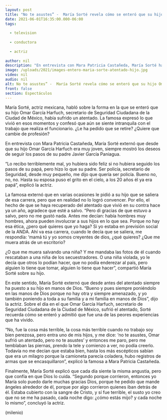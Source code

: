 ```yaml
---
layout: post
title: "No te asustes” -  María Sorté revela cómo se enteró que su hijo Omar García Harfuch sufrió atentado"
date: 2021-06-01T16:35:00.000-06:00
tags:
  
  - television
  
  - conductora
  
  - actriz
  
author: nil
description: "En entrevista con Mara Patricia Castañeda, María Sorté habló sobre la incertidumbre que ha sentido por su hijo Omar García Harfuch; recordó aquel día en el que vivió un atentado. "
image: /uploads/2021/images-entero-maria-sorte-atentado-hijo.jpg
video: nil
audio: nil
alt: No te asustes” -  María Sorté revela cómo se enteró que su hijo Omar García Harfuch sufrió atentado
front: false
section: Espectáculos
---
```


María Sorté, actriz mexicana, habló sobre la forma en la que se enteró que su hijo Omar García Harfuch, secretario de Seguridad Ciudadana de la Ciudad de México, había sufrido un atentado. La famosa expresó lo que vivió en esos momentos y confesó que aún se siente intranquila con el trabajo que realiza el funcionario. ¿Le ha pedido que se retire? ¿Quiere que cambie de profesión?  

En entrevista con Mara Patricia Castañeda, María Sorté externó que desde que su hijo Omar García Harfuch era muy joven, siempre mostró los deseos de seguir los pasos de su padre Javier García Paniagua. 

“Lo recibo terriblemente mal, yo hubiera sido feliz si no hubiera seguido los pasos de su papá, pero hizo lo que su padre. Ser policía, secretario de Seguridad, desde muy pequeño, me dijo que quería ser policía. Bueno no, no, no. Hasta su esposa puso el grito en el cielo, a los 20 años él ya era papá”, explicó la actriz. 

La famosa externó que en varias ocasiones le pidió a su hijo que se saliera de esa carrera, pero que en realidad no lo logró convencer. Por ello, el hecho de que se haya recuperado del atentado que vivió en su contra hace ya un año, agradece que esté a salvo. “Pero di gracias de que estuvo a salvo, pero no me gustó nada. Antes me decían: había hombres muy hombres, ahora pueden involucrar a sus hijos en lo que sea. Porque no hay esa ética, ¿pero qué quieres que yo haga? Si yo estaba en previsión social de la ANDA. Ahí va esa carrera, cuando le decía que se saliera, me respondía: ‘mamá tú y yo somos creyentes de dios, ¿qué quieres? ¿Que me muera atrás de un escritorio? 

¿O que me muera salvando una niña? Y me mandaba las fotos de él cuando rescataban a una niña de los secuestradores. O una niña violada, yo le decía que otros lo podían hacer, que no podía enderezar al país, pero alguien lo tiene que tomar, alguien lo tiene que hacer”, compartió María Sorté sobre su hijo. 

En este sentido, María Sorté externó que desde antes del atentado siempre ha puesto a su hijo en manos de Dios. “Bueno y pues siempre poniéndolo en las manos de Dios porque no hay otra y siempre amenazado, y yo también poniendo a toda a su familia y a mi familia en manos de Dios”, dijo la actriz. Sobre el día en el que Omar García Harfuch, secretario de Seguridad Ciudadana de la Ciudad de México, sufrió el atentado, Sorté recuerda cómo se enteró y admitió que fue una de las peores experiencias que ha vivido. 

“No, fue la cosa más terrible, la cosa más terrible cuando no trabajo soy bien perezosa, pero entra uno de mis hijos, y me dice: ‘no te asustes, Omar sufrió un atentado, pero no te asustes’ y entonces me paro, pero me temblaban las piernas, prendo la tele y comienzo a ver, no podía creerlo. Todavía no me decían que estaba bien, hasta los más escépticos sabían que era un milagro porque la camioneta parecía coladera, hubo registros de armas que se encasquillaron”, explicó la famosa a Mara Patricia Castañeda. 

Finalmente, María Sorté explicó que cada día siente la misma angustia, pero que confía en que Dios lo cuida. “Segundo porque corrieron, entonces yo María solo puedo darle muchas gracias Dios, porque he pedido que mande ángeles alrededor de él, porque por algo corrieron quienes iban detrás de él. Estaba cubierto con la sangre de Cristo, y sí fue terrible, el susto yo creo que no se me ha pasado, cada noche digo: ¿cómo estás mijo? y cada noche lo mismo”, concluyó la actriz. 

(milenio)